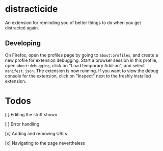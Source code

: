 # distracticide

An extension for reminding you of better things to do when you get distracted again.


## Developing

On Firefox, open the profiles page by going to `about:profiles`, and create a new profile for
extension debugging. Start a browser session in this profile, open `about:debugging`, click on "Load
temporary Add-on", and select `manifest.json`. The extension is now running. If you want to view the
debug console for the extension, click on "Inspect" next to the freshly installed extension.

# Todos

[ ] Editing the stuff shown

[ ] Error handling

[x] Adding and removing URLs

[x] Navigating to the page nevertheless
